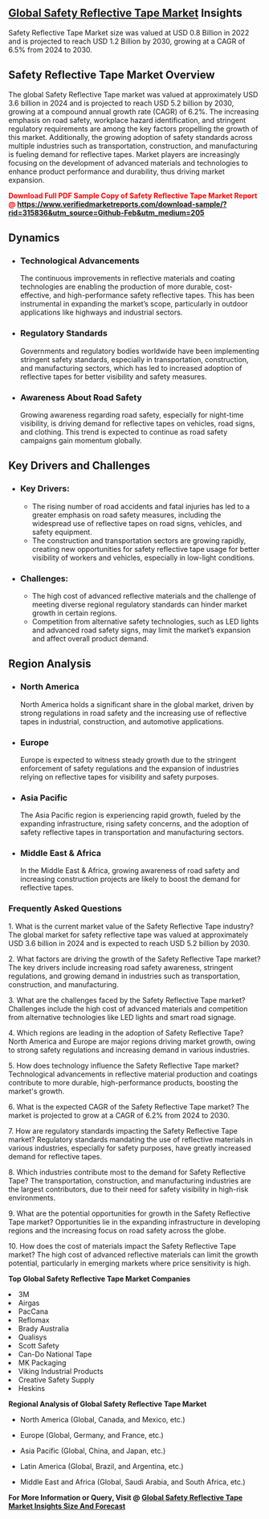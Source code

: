 <h2><a href="https://www.verifiedmarketreports.com/download-sample/?rid=315836&amp;utm_source=Github&amp;utm_medium=205" target="_blank">Global Safety Reflective Tape Market</a> Insights</h2><p>Safety Reflective Tape Market size was valued at USD 0.8 Billion in 2022 and is projected to reach USD 1.2 Billion by 2030, growing at a CAGR of 6.5% from 2024 to 2030.</p><p><h2>Safety Reflective Tape Market Overview</h2> <p>The global Safety Reflective Tape market was valued at approximately USD 3.6 billion in 2024 and is projected to reach USD 5.2 billion by 2030, growing at a compound annual growth rate (CAGR) of 6.2%. The increasing emphasis on road safety, workplace hazard identification, and stringent regulatory requirements are among the key factors propelling the growth of this market. Additionally, the growing adoption of safety standards across multiple industries such as transportation, construction, and manufacturing is fueling demand for reflective tapes. Market players are increasingly focusing on the development of advanced materials and technologies to enhance product performance and durability, thus driving market expansion. </p> <p><strong><p><span class=""><span style="color: #ff0000;"><strong>Download Full PDF Sample Copy of Safety Reflective Tape Market Report</strong> @ </span><a href="https://www.verifiedmarketreports.com/download-sample/?rid=315836&amp;utm_source=Github-Feb&amp;utm_medium=205" target="_blank">https://www.verifiedmarketreports.com/download-sample/?rid=315836&amp;utm_source=Github-Feb&amp;utm_medium=205</a></span></p></strong></p> <h2>Dynamics</h2> <ul> <li><h3>Technological Advancements</h3> The continuous improvements in reflective materials and coating technologies are enabling the production of more durable, cost-effective, and high-performance safety reflective tapes. This has been instrumental in expanding the market’s scope, particularly in outdoor applications like highways and industrial sectors.</li> <li><h3>Regulatory Standards</h3> Governments and regulatory bodies worldwide have been implementing stringent safety standards, especially in transportation, construction, and manufacturing sectors, which has led to increased adoption of reflective tapes for better visibility and safety measures.</li> <li><h3>Awareness About Road Safety</h3> Growing awareness regarding road safety, especially for night-time visibility, is driving demand for reflective tapes on vehicles, road signs, and clothing. This trend is expected to continue as road safety campaigns gain momentum globally.</li> </ul> <h2>Key Drivers and Challenges</h2> <ul> <li><h3>Key Drivers:</h3> <ul> <li>The rising number of road accidents and fatal injuries has led to a greater emphasis on road safety measures, including the widespread use of reflective tapes on road signs, vehicles, and safety equipment.</li> <li>The construction and transportation sectors are growing rapidly, creating new opportunities for safety reflective tape usage for better visibility of workers and vehicles, especially in low-light conditions.</li> </ul> </li> <li><h3>Challenges:</h3> <ul> <li>The high cost of advanced reflective materials and the challenge of meeting diverse regional regulatory standards can hinder market growth in certain regions.</li> <li>Competition from alternative safety technologies, such as LED lights and advanced road safety signs, may limit the market’s expansion and affect overall product demand.</li> </ul> </li> </ul> <h2>Region Analysis</h2> <ul> <li><h3>North America</h3> North America holds a significant share in the global market, driven by strong regulations in road safety and the increasing use of reflective tapes in industrial, construction, and automotive applications.</li> <li><h3>Europe</h3> Europe is expected to witness steady growth due to the stringent enforcement of safety regulations and the expansion of industries relying on reflective tapes for visibility and safety purposes.</li> <li><h3>Asia Pacific</h3> The Asia Pacific region is experiencing rapid growth, fueled by the expanding infrastructure, rising safety concerns, and the adoption of safety reflective tapes in transportation and manufacturing sectors.</li> <li><h3>Middle East & Africa</h3> In the Middle East & Africa, growing awareness of road safety and increasing construction projects are likely to boost the demand for reflective tapes.</li> </ul> <h3>Frequently Asked Questions</h3> <p>1. What is the current market value of the Safety Reflective Tape industry? The global market for safety reflective tape was valued at approximately USD 3.6 billion in 2024 and is expected to reach USD 5.2 billion by 2030.</p> <p>2. What factors are driving the growth of the Safety Reflective Tape market? The key drivers include increasing road safety awareness, stringent regulations, and growing demand in industries such as transportation, construction, and manufacturing.</p> <p>3. What are the challenges faced by the Safety Reflective Tape market? Challenges include the high cost of advanced materials and competition from alternative technologies like LED lights and smart road signage.</p> <p>4. Which regions are leading in the adoption of Safety Reflective Tape? North America and Europe are major regions driving market growth, owing to strong safety regulations and increasing demand in various industries.</p> <p>5. How does technology influence the Safety Reflective Tape market? Technological advancements in reflective material production and coatings contribute to more durable, high-performance products, boosting the market's growth.</p> <p>6. What is the expected CAGR of the Safety Reflective Tape market? The market is projected to grow at a CAGR of 6.2% from 2024 to 2030.</p> <p>7. How are regulatory standards impacting the Safety Reflective Tape market? Regulatory standards mandating the use of reflective materials in various industries, especially for safety purposes, have greatly increased demand for reflective tapes.</p> <p>8. Which industries contribute most to the demand for Safety Reflective Tape? The transportation, construction, and manufacturing industries are the largest contributors, due to their need for safety visibility in high-risk environments.</p> <p>9. What are the potential opportunities for growth in the Safety Reflective Tape market? Opportunities lie in the expanding infrastructure in developing regions and the increasing focus on road safety across the globe.</p> <p>10. How does the cost of materials impact the Safety Reflective Tape market? The high cost of advanced reflective materials can limit the growth potential, particularly in emerging markets where price sensitivity is high.</p> </p><p><strong>Top Global Safety Reflective Tape Market Companies</strong></p><div data-test-id=""><p><li>3M</li><li> Airgas</li><li> PacCana</li><li> Reflomax</li><li> Brady Australia</li><li> Qualisys</li><li> Scott Safety</li><li> Can-Do National Tape</li><li> MK Packaging</li><li> Viking Industrial Products</li><li> Creative Safety Supply</li><li> Heskins</li></p><div><strong>Regional Analysis of&nbsp;Global Safety Reflective Tape Market</strong></div><ul><li dir="ltr"><p dir="ltr">North America&nbsp;(Global, Canada, and Mexico, etc.)</p></li><li dir="ltr"><p dir="ltr">Europe (Global, Germany, and France, etc.)</p></li><li dir="ltr"><p dir="ltr">Asia Pacific&nbsp;(Global, China, and Japan, etc.)</p></li><li dir="ltr"><p dir="ltr">Latin America&nbsp;(Global, Brazil, and Argentina, etc.)</p></li><li dir="ltr">Middle East and Africa&nbsp;(Global, Saudi Arabia, and South Africa, etc.)</li></ul><p><strong>For More Information or Query, Visit @&nbsp;</strong><strong><a href="https://www.verifiedmarketreports.com/product/safety-reflective-tape-market/?utm_source=Github&amp;utm_medium=205" target="_blank">Global Safety Reflective Tape Market Insights Size And Forecast</a></strong></p></div>

